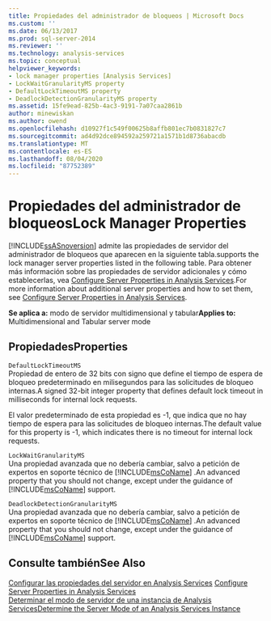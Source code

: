 ```yaml
---
title: Propiedades del administrador de bloqueos | Microsoft Docs
ms.custom: ''
ms.date: 06/13/2017
ms.prod: sql-server-2014
ms.reviewer: ''
ms.technology: analysis-services
ms.topic: conceptual
helpviewer_keywords:
- lock manager properties [Analysis Services]
- LockWaitGranularityMS property
- DefaultLockTimeoutMS property
- DeadlockDetectionGranularityMS property
ms.assetid: 15fe9ead-825b-4ac3-9191-7a07caa2861b
author: minewiskan
ms.author: owend
ms.openlocfilehash: d10927f1c549f00625b8affb801ec7b0831827c7
ms.sourcegitcommit: ad4d92dce894592a259721a1571b1d8736abacdb
ms.translationtype: MT
ms.contentlocale: es-ES
ms.lasthandoff: 08/04/2020
ms.locfileid: "87752389"
---
```

# <a name="lock-manager-properties"></a><span data-ttu-id="d9e01-102">Propiedades del administrador de bloqueos</span><span class="sxs-lookup"><span data-stu-id="d9e01-102">Lock Manager Properties</span></span>
  [!INCLUDE[ssASnoversion](../../includes/ssasnoversion-md.md)] <span data-ttu-id="d9e01-103">admite las propiedades de servidor del administrador de bloqueos que aparecen en la siguiente tabla.</span><span class="sxs-lookup"><span data-stu-id="d9e01-103">supports the lock manager server properties listed in the following table.</span></span> <span data-ttu-id="d9e01-104">Para obtener más información sobre las propiedades de servidor adicionales y cómo establecerlas, vea [Configure Server Properties in Analysis Services](server-properties-in-analysis-services.md).</span><span class="sxs-lookup"><span data-stu-id="d9e01-104">For more information about additional server properties and how to set them, see [Configure Server Properties in Analysis Services](server-properties-in-analysis-services.md).</span></span>  
  
 <span data-ttu-id="d9e01-105">**Se aplica a:** modo de servidor multidimensional y tabular</span><span class="sxs-lookup"><span data-stu-id="d9e01-105">**Applies to:** Multidimensional and Tabular server mode</span></span>  
  
## <a name="properties"></a><span data-ttu-id="d9e01-106">Propiedades</span><span class="sxs-lookup"><span data-stu-id="d9e01-106">Properties</span></span>  
 `DefaultLockTimeoutMS`  
 <span data-ttu-id="d9e01-107">Propiedad de entero de 32 bits con signo que define el tiempo de espera de bloqueo predeterminado en milisegundos para las solicitudes de bloqueo internas.</span><span class="sxs-lookup"><span data-stu-id="d9e01-107">A signed 32-bit integer property that defines default lock timeout in milliseconds for internal lock requests.</span></span>  
  
 <span data-ttu-id="d9e01-108">El valor predeterminado de esta propiedad es -1, que indica que no hay tiempo de espera para las solicitudes de bloqueo internas.</span><span class="sxs-lookup"><span data-stu-id="d9e01-108">The default value for this property is -1, which indicates there is no timeout for internal lock requests.</span></span>  
  
 `LockWaitGranularityMS`  
 <span data-ttu-id="d9e01-109">Una propiedad avanzada que no debería cambiar, salvo a petición de expertos en soporte técnico de [!INCLUDE[msCoName](../../includes/msconame-md.md)] .</span><span class="sxs-lookup"><span data-stu-id="d9e01-109">An advanced property that you should not change, except under the guidance of [!INCLUDE[msCoName](../../includes/msconame-md.md)] support.</span></span>  
  
 `DeadlockDetectionGranularityMS`  
 <span data-ttu-id="d9e01-110">Una propiedad avanzada que no debería cambiar, salvo a petición de expertos en soporte técnico de [!INCLUDE[msCoName](../../includes/msconame-md.md)] .</span><span class="sxs-lookup"><span data-stu-id="d9e01-110">An advanced property that you should not change, except under the guidance of [!INCLUDE[msCoName](../../includes/msconame-md.md)] support.</span></span>  
  
## <a name="see-also"></a><span data-ttu-id="d9e01-111">Consulte también</span><span class="sxs-lookup"><span data-stu-id="d9e01-111">See Also</span></span>  
 <span data-ttu-id="d9e01-112">[Configurar las propiedades del servidor en Analysis Services](server-properties-in-analysis-services.md) </span><span class="sxs-lookup"><span data-stu-id="d9e01-112">[Configure Server Properties in Analysis Services](server-properties-in-analysis-services.md) </span></span>  
 [<span data-ttu-id="d9e01-113">Determinar el modo de servidor de una instancia de Analysis Services</span><span class="sxs-lookup"><span data-stu-id="d9e01-113">Determine the Server Mode of an Analysis Services Instance</span></span>](../instances/determine-the-server-mode-of-an-analysis-services-instance.md)  
  
  
